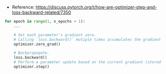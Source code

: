- Reference: https://discuss.pytorch.org/t/how-are-optimizer-step-and-loss-backward-related/7350
```python
for epoch in range(1, n_epochs + 1):
    ...

    # Set each parameter's gradient zero.
    # Calling `loss.backward()` mutiple times accumulates the gradient (by addition) for each parameter. This is why you should call `optimizer.zero_grad()` after each `optimizer.step()` call.
    optimizer.zero_grad()

    # Backpropogate.
    loss.backward()
    # Perform a parameter update based on the current gradient (stored in `.grad` attribute of a parameter)
    optimizer.step()
```